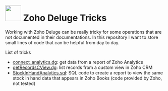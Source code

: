 # <img src="relative/path/in/repository/to/image.svg" width="50"/> Zoho Deluge Tricks 
Working with Zoho Deluge can be really tricky for some operations that are not documented in their documentations. 
In this repository I want to store small lines of code that can be helpful from day to day.

List of tricks

* [connect_analytics.dg](../main/connect_analytics.dg): get data from a report of Zoho Analytics
* [getRecordsCView.dg](../main/getRecordsCView.dg): list records from a custom view in Zoho CRM 
* [StockInHandAnalytics.sql](../main/StockInHandAnalytics.sql): SQL code to create a report to view the same stock in hand data that appears in Zoho Books (code provided by Zoho, not tested) 

